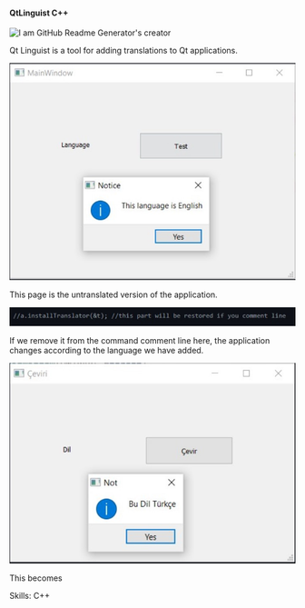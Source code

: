 
#### QtLinguist C++
![I am GitHub Readme Generator's creator](https://upload.wikimedia.org/wikipedia/commons/thumb/0/0b/Qt_logo_2016.svg/640px-Qt_logo_2016.svg.png)

Qt Linguist is a tool for adding translations to Qt applications.

![en](https://github.com/SadkDemr/QtLinguist/blob/main/QtLinguist/img/en.jpg?raw=true)

This page is the untranslated version of the application.

![I am GitHub Readme Generator's creator](https://github.com/SadkDemr/QtLinguist/blob/main/QtLinguist/img/commet.jpg?raw=true)


If we remove it from the command comment line here, the application changes according to the language we have added.

![tr](https://github.com/SadkDemr/QtLinguist/blob/main/QtLinguist/img/tr.jpg?raw=true)


This becomes

Skills: C++







